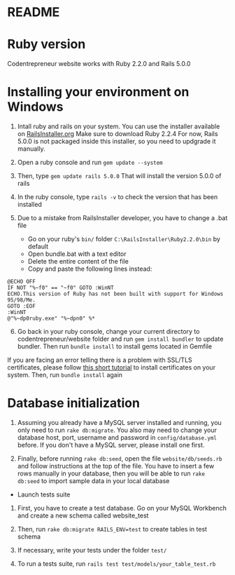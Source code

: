 # README

# Ruby version

Codentrepreneur website works with Ruby 2.2.0 and Rails 5.0.0

# Installing your environment on Windows

1. Intall ruby and rails on your system. You can use the installer available on [RailsInstaller.org](http://railsinstaller.org)
Make sure to download Ruby 2.2.4
For now, Rails 5.0.0 is not packaged inside this installer, so you need to updgrade it manually.

2. Open a ruby console and run ```gem update --system```

3. Then, type ```gem update rails 5.0.0```
That will install the version 5.0.0 of rails

4. In the ruby console, type ```rails -v``` to check the version that has been installed

5. Due to a mistake from RailsInstaller developer, you have to change a .bat file
	* Go on your ruby's ```bin/``` folder ```C:\RailsInstaller\Ruby2.2.0\bin``` by default
	* Open bundle.bat with a text editor
	* Delete the entire content of the file
	* Copy and paste the following lines instead:

```
@ECHO OFF
IF NOT "%~f0" == "~f0" GOTO :WinNT
ECHO.This version of Ruby has not been built with support for Windows 95/98/Me.
GOTO :EOF
:WinNT
@"%~dp0ruby.exe" "%~dpn0" %*
```

6. Go back in your ruby console, change your current directory to codentrepreneur/website folder
and run ```gem install bundler``` to update bundler. Then run ```bundle install``` to install gems located in Gemfile

If you are facing an error telling there is a problem with SSL/TLS certificates, please follow [this short tutorial](https://gist.github.com/fnichol/867550) to install certificates on your system. Then, run ```bundle install``` again

# Database initialization

1. Assuming you already have a MySQL server installed and running, you only need to run ```rake db:migrate```.
You also may need to change your database host, port, username and password in ```config/database.yml``` before.
If you don't have a MySQL server, please install one first.

2. Finally, before running ```rake db:seed```, open the file ```website/db/seeds.rb``` and follow instructions at the top of the file.
You have to insert a few rows manually in your database, then you will be able to run ```rake db:seed``` to import sample data in your local database

* Launch tests suite

1. First, you have to create a test database. Go on your MySQL Workbench and create a new schema called website_test

2. Then, run ```rake db:migrate RAILS_ENV=test``` to create tables in test schema

3. If necessary, write your tests under the folder ```test/```

4. To run a tests suite, run ```rails test test/models/your_table_test.rb```
